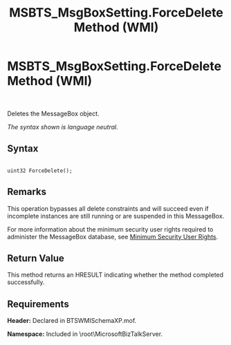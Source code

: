 ﻿---
title: MSBTS_MsgBoxSetting.ForceDelete Method (WMI)
TOCTitle: MSBTS_MsgBoxSetting.ForceDelete Method (WMI)
ms:assetid: 7399c9ff-ef94-44b7-973d-a183d63109d2
ms:mtpsurl: https://msdn.microsoft.com/en-us/library/Aa560820(v=BTS.80)
ms:contentKeyID: 51528934
ms.date: 08/30/2017
mtps_version: v=BTS.80
---

# MSBTS\_MsgBoxSetting.ForceDelete Method (WMI)

 

Deletes the MessageBox object.

*The syntax shown is language neutral.*

## Syntax

``` 
  
uint32 ForceDelete();  
```

## Remarks

This operation bypasses all delete constraints and will succeed even if incomplete instances are still running or are suspended in this MessageBox.

For more information about the minimum security user rights required to administer the MessageBox database, see [Minimum Security User Rights](https://msdn.microsoft.com/library/aa559845\(v=bts.80\)).

## Return Value

This method returns an HRESULT indicating whether the method completed successfully.

## Requirements

**Header:** Declared in BTSWMISchemaXP.mof.

**Namespace:** Included in \\root\\MicrosoftBizTalkServer.

